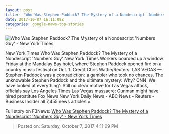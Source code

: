 ```yaml
---
layout: post
title:  "Who Was Stephen Paddock? The Mystery of a Nondescript 'Numbers Guy' - New York Times"
date: 2017-10-07 16:11:09Z
categories: google-news-top-stories
---
```


![Who Was Stephen Paddock? The Mystery of a Nondescript 'Numbers Guy' - New York Times](https://static01.nyt.com/images/2017/10/07/us/08Paddock-alpha/08Paddock-alpha-facebookJumbo.jpg)

New York Times Who Was Stephen Paddock? The Mystery of a Nondescript 'Numbers Guy' New York Times Workers boarded up a window Friday at the Mandalay Bay hotel, where Stephen Paddock opened fire on a country music festival on Oct. 1. Credit Chris Wattie/Reuters. LAS VEGAS — Stephen Paddock was a contradiction: a gambler who took no chances. The unknowable Stephen Paddock and the ultimate mystery: Why? CNN 'We have looked at everything': Still no clear motive for Las Vegas attack, officials say Los Angeles Times Las Vegas massacre: Gunman might have hired prostitute Fox News New York Daily News - ABC News - Reuters - Business Insider all 7,455 news articles »


Full story on F3News: [Who Was Stephen Paddock? The Mystery of a Nondescript 'Numbers Guy' - New York Times](http://www.f3nws.com/n/TAcUdD)

> Posted on: Saturday, October 7, 2017 4:11:09 PM
